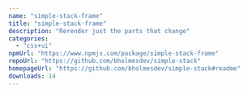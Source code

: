 ```yaml
---
name: "simple-stack-frame"
title: "simple-stack-frame"
description: "Rerender just the parts that change"
categories:
  - "css+ui"
npmUrl: "https://www.npmjs.com/package/simple-stack-frame"
repoUrl: "https://github.com/bholmesdev/simple-stack"
homepageUrl: "https://github.com/bholmesdev/simple-stack#readme"
downloads: 14
---
```

